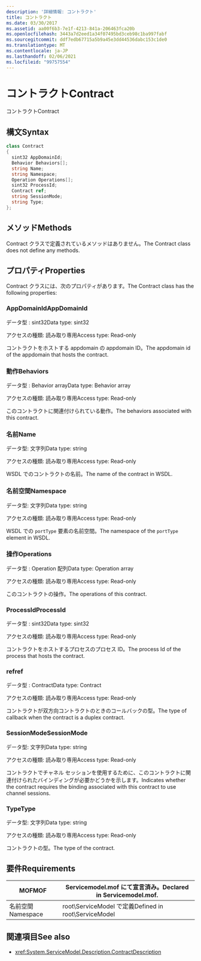 ```yaml
---
description: '詳細情報: コントラクト'
title: コントラクト
ms.date: 03/30/2017
ms.assetid: aa00f6b3-7e1f-4213-841a-206463fca20b
ms.openlocfilehash: 3443a7d2eed1a34f07495bd3ceb98c1ba997fabf
ms.sourcegitcommit: ddf7edb67715a5b9a45e3dd44536dabc153c1de0
ms.translationtype: MT
ms.contentlocale: ja-JP
ms.lasthandoff: 02/06/2021
ms.locfileid: "99757554"
---
```

# <a name="contract"></a><span data-ttu-id="eef7c-103">コントラクト</span><span class="sxs-lookup"><span data-stu-id="eef7c-103">Contract</span></span>

<span data-ttu-id="eef7c-104">コントラクト</span><span class="sxs-lookup"><span data-stu-id="eef7c-104">Contract</span></span>  
  
## <a name="syntax"></a><span data-ttu-id="eef7c-105">構文</span><span class="sxs-lookup"><span data-stu-id="eef7c-105">Syntax</span></span>  
  
```csharp
class Contract  
{  
  sint32 AppDomainId;  
  Behavior Behaviors[];  
  string Name;  
  string Namespace;  
  Operation Operations[];  
  sint32 ProcessId;  
  Contract ref;  
  string SessionMode;  
  string Type;  
};  
```  
  
## <a name="methods"></a><span data-ttu-id="eef7c-106">メソッド</span><span class="sxs-lookup"><span data-stu-id="eef7c-106">Methods</span></span>  

 <span data-ttu-id="eef7c-107">Contract クラスで定義されているメソッドはありません。</span><span class="sxs-lookup"><span data-stu-id="eef7c-107">The Contract class does not define any methods.</span></span>  
  
## <a name="properties"></a><span data-ttu-id="eef7c-108">プロパティ</span><span class="sxs-lookup"><span data-stu-id="eef7c-108">Properties</span></span>  

 <span data-ttu-id="eef7c-109">Contract クラスには、次のプロパティがあります。</span><span class="sxs-lookup"><span data-stu-id="eef7c-109">The Contract class has the following properties:</span></span>  
  
### <a name="appdomainid"></a><span data-ttu-id="eef7c-110">AppDomainId</span><span class="sxs-lookup"><span data-stu-id="eef7c-110">AppDomainId</span></span>  

 <span data-ttu-id="eef7c-111">データ型 : sint32</span><span class="sxs-lookup"><span data-stu-id="eef7c-111">Data type: sint32</span></span>  
  
 <span data-ttu-id="eef7c-112">アクセスの種類: 読み取り専用</span><span class="sxs-lookup"><span data-stu-id="eef7c-112">Access type: Read-only</span></span>  
  
 <span data-ttu-id="eef7c-113">コントラクトをホストする appdomain の appdomain ID。</span><span class="sxs-lookup"><span data-stu-id="eef7c-113">The appdomain id of the appdomain that hosts the contract.</span></span>  
  
### <a name="behaviors"></a><span data-ttu-id="eef7c-114">動作</span><span class="sxs-lookup"><span data-stu-id="eef7c-114">Behaviors</span></span>  

 <span data-ttu-id="eef7c-115">データ型 : Behavior array</span><span class="sxs-lookup"><span data-stu-id="eef7c-115">Data type: Behavior array</span></span>  
  
 <span data-ttu-id="eef7c-116">アクセスの種類: 読み取り専用</span><span class="sxs-lookup"><span data-stu-id="eef7c-116">Access type: Read-only</span></span>  
  
 <span data-ttu-id="eef7c-117">このコントラクトに関連付けられている動作。</span><span class="sxs-lookup"><span data-stu-id="eef7c-117">The behaviors associated with this contract.</span></span>  
  
### <a name="name"></a><span data-ttu-id="eef7c-118">名前</span><span class="sxs-lookup"><span data-stu-id="eef7c-118">Name</span></span>  

 <span data-ttu-id="eef7c-119">データ型: 文字列</span><span class="sxs-lookup"><span data-stu-id="eef7c-119">Data type: string</span></span>  
  
 <span data-ttu-id="eef7c-120">アクセスの種類: 読み取り専用</span><span class="sxs-lookup"><span data-stu-id="eef7c-120">Access type: Read-only</span></span>  
  
 <span data-ttu-id="eef7c-121">WSDL でのコントラクトの名前。</span><span class="sxs-lookup"><span data-stu-id="eef7c-121">The name of the contract in WSDL.</span></span>  
  
### <a name="namespace"></a><span data-ttu-id="eef7c-122">名前空間</span><span class="sxs-lookup"><span data-stu-id="eef7c-122">Namespace</span></span>  

 <span data-ttu-id="eef7c-123">データ型: 文字列</span><span class="sxs-lookup"><span data-stu-id="eef7c-123">Data type: string</span></span>  
  
 <span data-ttu-id="eef7c-124">アクセスの種類: 読み取り専用</span><span class="sxs-lookup"><span data-stu-id="eef7c-124">Access type: Read-only</span></span>  
  
 <span data-ttu-id="eef7c-125">WSDL での `portType` 要素の名前空間。</span><span class="sxs-lookup"><span data-stu-id="eef7c-125">The namespace of the `portType` element in WSDL.</span></span>  
  
### <a name="operations"></a><span data-ttu-id="eef7c-126">操作</span><span class="sxs-lookup"><span data-stu-id="eef7c-126">Operations</span></span>  

 <span data-ttu-id="eef7c-127">データ型 : Operation 配列</span><span class="sxs-lookup"><span data-stu-id="eef7c-127">Data type: Operation array</span></span>  
  
 <span data-ttu-id="eef7c-128">アクセスの種類: 読み取り専用</span><span class="sxs-lookup"><span data-stu-id="eef7c-128">Access type: Read-only</span></span>  
  
 <span data-ttu-id="eef7c-129">このコントラクトの操作。</span><span class="sxs-lookup"><span data-stu-id="eef7c-129">The operations of this contract.</span></span>  
  
### <a name="processid"></a><span data-ttu-id="eef7c-130">ProcessId</span><span class="sxs-lookup"><span data-stu-id="eef7c-130">ProcessId</span></span>  

 <span data-ttu-id="eef7c-131">データ型 : sint32</span><span class="sxs-lookup"><span data-stu-id="eef7c-131">Data type: sint32</span></span>  
  
 <span data-ttu-id="eef7c-132">アクセスの種類: 読み取り専用</span><span class="sxs-lookup"><span data-stu-id="eef7c-132">Access type: Read-only</span></span>  
  
 <span data-ttu-id="eef7c-133">コントラクトをホストするプロセスのプロセス ID。</span><span class="sxs-lookup"><span data-stu-id="eef7c-133">The process Id of the process that hosts the contract.</span></span>  
  
### <a name="ref"></a><span data-ttu-id="eef7c-134">ref</span><span class="sxs-lookup"><span data-stu-id="eef7c-134">ref</span></span>  

 <span data-ttu-id="eef7c-135">データ型 : Contract</span><span class="sxs-lookup"><span data-stu-id="eef7c-135">Data type: Contract</span></span>  
  
 <span data-ttu-id="eef7c-136">アクセスの種類: 読み取り専用</span><span class="sxs-lookup"><span data-stu-id="eef7c-136">Access type: Read-only</span></span>  
  
 <span data-ttu-id="eef7c-137">コントラクトが双方向コントラクトのときのコールバックの型。</span><span class="sxs-lookup"><span data-stu-id="eef7c-137">The type of callback when the contract is a duplex contract.</span></span>  
  
### <a name="sessionmode"></a><span data-ttu-id="eef7c-138">SessionMode</span><span class="sxs-lookup"><span data-stu-id="eef7c-138">SessionMode</span></span>  

 <span data-ttu-id="eef7c-139">データ型: 文字列</span><span class="sxs-lookup"><span data-stu-id="eef7c-139">Data type: string</span></span>  
  
 <span data-ttu-id="eef7c-140">アクセスの種類: 読み取り専用</span><span class="sxs-lookup"><span data-stu-id="eef7c-140">Access type: Read-only</span></span>  
  
 <span data-ttu-id="eef7c-141">コントラクトでチャネル セッションを使用するために、このコントラクトに関連付けられたバインディングが必要かどうかを示します。</span><span class="sxs-lookup"><span data-stu-id="eef7c-141">Indicates whether the contract requires the binding associated with this contract to use channel sessions.</span></span>  
  
### <a name="type"></a><span data-ttu-id="eef7c-142">Type</span><span class="sxs-lookup"><span data-stu-id="eef7c-142">Type</span></span>  

 <span data-ttu-id="eef7c-143">データ型: 文字列</span><span class="sxs-lookup"><span data-stu-id="eef7c-143">Data type: string</span></span>  
  
 <span data-ttu-id="eef7c-144">アクセスの種類: 読み取り専用</span><span class="sxs-lookup"><span data-stu-id="eef7c-144">Access type: Read-only</span></span>  
  
 <span data-ttu-id="eef7c-145">コントラクトの型。</span><span class="sxs-lookup"><span data-stu-id="eef7c-145">The type of the contract.</span></span>  
  
## <a name="requirements"></a><span data-ttu-id="eef7c-146">要件</span><span class="sxs-lookup"><span data-stu-id="eef7c-146">Requirements</span></span>  
  
|<span data-ttu-id="eef7c-147">MOF</span><span class="sxs-lookup"><span data-stu-id="eef7c-147">MOF</span></span>|<span data-ttu-id="eef7c-148">Servicemodel.mof にて宣言済み。</span><span class="sxs-lookup"><span data-stu-id="eef7c-148">Declared in Servicemodel.mof.</span></span>|  
|---------|-----------------------------------|  
|<span data-ttu-id="eef7c-149">名前空間</span><span class="sxs-lookup"><span data-stu-id="eef7c-149">Namespace</span></span>|<span data-ttu-id="eef7c-150">root\ServiceModel で定義</span><span class="sxs-lookup"><span data-stu-id="eef7c-150">Defined in root\ServiceModel</span></span>|  
  
## <a name="see-also"></a><span data-ttu-id="eef7c-151">関連項目</span><span class="sxs-lookup"><span data-stu-id="eef7c-151">See also</span></span>

- <xref:System.ServiceModel.Description.ContractDescription>
